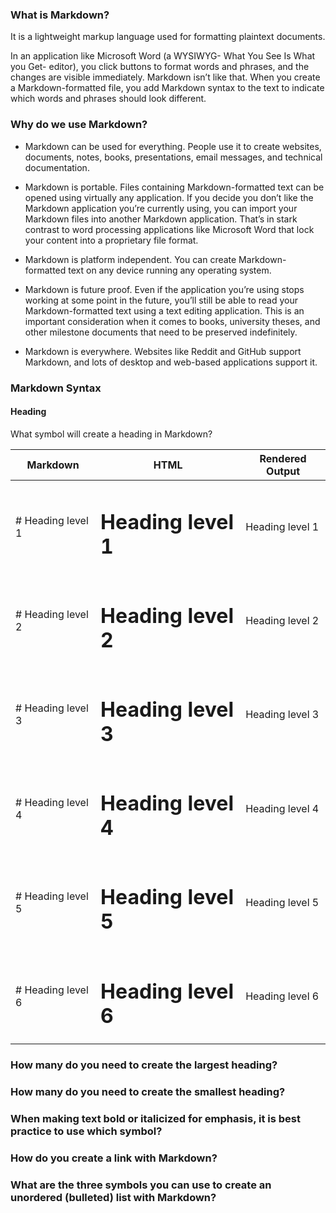 ### What is Markdown?

It is a lightweight markup language used for formatting plaintext documents. 

In an application like Microsoft Word (a WYSIWYG- What You See Is What you Get- editor), you click buttons to format words and phrases, and the changes are visible immediately. Markdown isn’t like that. When you create a Markdown-formatted file, you add Markdown syntax to the text to indicate which words and phrases should look different.

### Why do we use Markdown?

- Markdown can be used for everything. People use it to create websites, documents, notes, books, presentations, email messages, and technical documentation.

- Markdown is portable. Files containing Markdown-formatted text can be opened using virtually any application. If you decide you don’t like the Markdown application you’re currently using, you can import your Markdown files into another Markdown application. That’s in stark contrast to word processing applications like Microsoft Word that lock your content into a proprietary file format.

- Markdown is platform independent. You can create Markdown-formatted text on any device running any operating system.

- Markdown is future proof. Even if the application you’re using stops working at some point in the future, you’ll still be able to read your Markdown-formatted text using a text editing application. This is an important consideration when it comes to books, university theses, and other milestone documents that need to be preserved indefinitely.

- Markdown is everywhere. Websites like Reddit and GitHub support Markdown, and lots of desktop and web-based applications support it.

### Markdown Syntax

#### Heading
What symbol will create a heading in Markdown?

| Markdown | HTML | Rendered Output |
|--|--|--|
|# Heading level 1|<h1>Heading level 1</h1>|Heading level 1|
|# Heading level 2|<h1>Heading level 2</h1>|Heading level 2|
|# Heading level 3|<h1>Heading level 3</h1>|Heading level 3|
|# Heading level 4|<h1>Heading level 4</h1>|Heading level 4|
|# Heading level 5|<h1>Heading level 5</h1>|Heading level 5|
|# Heading level 6|<h1>Heading level 6</h1>|Heading level 6|

### How many do you need to create the largest heading?

### How many do you need to create the smallest heading?

### When making text bold or italicized for emphasis, it is best practice to use which symbol?

### How do you create a link with Markdown?

### What are the three symbols you can use to create an unordered (bulleted) list with Markdown?
